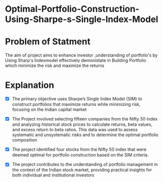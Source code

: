 # Optimal-Portfolio-Construction-Using-Sharpe-s-Single-Index-Model
# Problem of Statment
The aim of project aims to enhance investor ,understanding of portfolio's by Using Sharp's Indexmodel effectively demonistate in Building Portfolio which minimize the risk  and 
maximize the returns 

# Explanation

- [x]	The primary objective uses Sharpe’s Single Index Model (SIM) to construct portfolios that maximize returns while minimizing risk, focusing on the Indian capital market
- [x]	The Project involved selecting fifteen companies from the Nifty 50 index and analyzing historical stock prices to calculate returns, beta values, and excess return to beta ratios. This 
      data was used to assess systematic and unsystematic risks and to determine the optimal portfolio composition
- [x]	The project identified four stocks from the Nifty 50 index that were deemed optimal for portfolio construction based on the SIM criteria.
- [x]	The project contributes to the understanding of portfolio management in the context of the Indian stock market, providing practical insights for both individual and institutional 
      investors
     	
      
   
